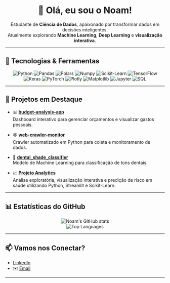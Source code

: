 <h1 align="center">👋 Olá, eu sou o Noam!</h1>

<p align="center">
  Estudante de <b>Ciência de Dados</b>, apaixonado por transformar dados em decisões inteligentes.<br>
  Atualmente explorando <b>Machine Learning</b>, <b>Deep Learning</b> e <b>visualização interativa</b>.
</p>

---

## 🚀 Tecnologias & Ferramentas

<div align="center">

![Python](https://img.shields.io/badge/Python-3776AB?style=for-the-badge&logo=python&logoColor=white)
![Pandas](https://img.shields.io/badge/Pandas-150458?style=for-the-badge&logo=pandas&logoColor=white)
![Polars](https://img.shields.io/badge/Polars-4B8BBE?style=for-the-badge&logo=python&logoColor=white)
![Numpy](https://img.shields.io/badge/Numpy-013243?style=for-the-badge&logo=numpy&logoColor=white)
![Scikit-Learn](https://img.shields.io/badge/Scikit--Learn-F7931E?style=for-the-badge&logo=scikit-learn&logoColor=white)
![TensorFlow](https://img.shields.io/badge/TensorFlow-FF6F00?style=for-the-badge&logo=tensorflow&logoColor=white)
![Keras](https://img.shields.io/badge/Keras-D00000?style=for-the-badge&logo=keras&logoColor=white)
![PyTorch](https://img.shields.io/badge/PyTorch-EE4C2C?style=for-the-badge&logo=pytorch&logoColor=white)
![Plotly](https://img.shields.io/badge/Plotly-3F4F75?style=for-the-badge&logo=plotly&logoColor=white)
![Matplotlib](https://img.shields.io/badge/Matplotlib-11557c?style=for-the-badge&logo=matplotlib&logoColor=white)
![Jupyter](https://img.shields.io/badge/Jupyter-F37626?style=for-the-badge&logo=jupyter&logoColor=white)
![SQL](https://img.shields.io/badge/SQL-336791?style=for-the-badge&logo=postgresql&logoColor=white)

</div>

---

## 📂 Projetos em Destaque

- 📊 **[budget-analysis-app](https://github.com/noamcoelho/budget-analysis-app)**  
  Dashboard interativo para gerenciar orçamentos e visualizar gastos pessoais.

- 🕸️ **[web-crawler-monitor](https://github.com/noamcoelho/web-crawler-monitor)**  
  Crawler automatizado em Python para coleta e monitoramento de dados.

- 🦷 **[dental_shade_classifier](https://github.com/noamcoelho/dental_shade_classifier)**  
  Modelo de Machine Learning para classificação de tons dentais.

- 📈 **[Projeto Analytics](https://github.com/noamcoelho/Projeto_analytics)**  
  Análise exploratória, visualização interativa e predição de risco em saúde utilizando Python, Streamlit e Scikit-Learn.

---

## 📊 Estatísticas do GitHub

<div align="center">

![Noam's GitHub stats](https://github-readme-stats.vercel.app/api?username=noamcoelho&show_icons=true&theme=radical)  
![Top Languages](https://github-readme-stats.vercel.app/api/top-langs/?username=noamcoelho&layout=compact&theme=radical)

</div>

---

## 📫 Vamos nos Conectar?

- [LinkedIn](https://www.linkedin.com/in/noam-coelho-aa6395323)  
- ✉️ [Email](coelhonoam@gmail.com)  

---
